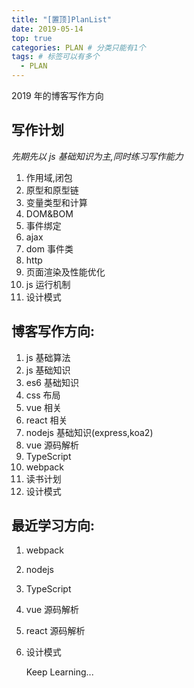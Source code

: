 ```yaml
---
title: "[置顶]PlanList"
date: 2019-05-14
top: true
categories: PLAN # 分类只能有1个
tags: # 标签可以有多个
  - PLAN
---
```


2019 年的博客写作方向

<!-- more -->

## 写作计划

_先期先以 js 基础知识为主,同时练习写作能力_

1. 作用域,闭包
2. 原型和原型链
3. 变量类型和计算
4. DOM&BOM
5. 事件绑定
6. ajax
7. dom 事件类
8. http
9. 页面渲染及性能优化
10. js 运行机制
11. 设计模式

## 博客写作方向:

1. js 基础算法
1. js 基础知识
1. es6 基础知识
1. css 布局
1. vue 相关
1. react 相关
1. nodejs 基础知识(express,koa2)
1. vue 源码解析
1. TypeScript
1. webpack
1. 读书计划
1. 设计模式

## 最近学习方向:

1. webpack
1. nodejs
1. TypeScript
1. vue 源码解析
1. react 源码解析
1. 设计模式

   Keep Learning...
